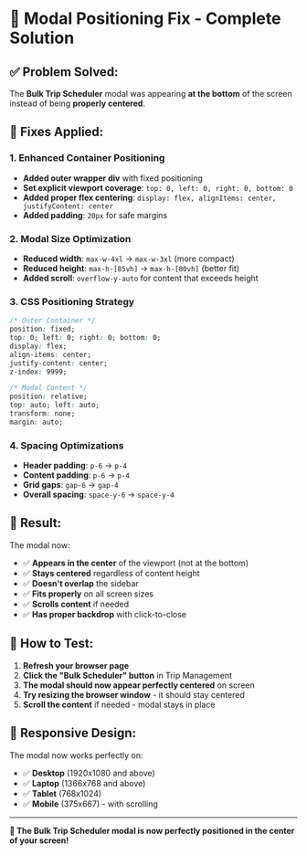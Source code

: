 # 🎯 Modal Positioning Fix - Complete Solution

## ✅ **Problem Solved:**

The **Bulk Trip Scheduler** modal was appearing **at the bottom** of the screen instead of being **properly centered**.

## 🔧 **Fixes Applied:**

### 1. **Enhanced Container Positioning**
- **Added outer wrapper div** with fixed positioning
- **Set explicit viewport coverage**: `top: 0, left: 0, right: 0, bottom: 0`
- **Added proper flex centering**: `display: flex, alignItems: center, justifyContent: center`
- **Added padding**: `20px` for safe margins

### 2. **Modal Size Optimization**
- **Reduced width**: `max-w-4xl` → `max-w-3xl` (more compact)
- **Reduced height**: `max-h-[85vh]` → `max-h-[80vh]` (better fit)
- **Added scroll**: `overflow-y-auto` for content that exceeds height

### 3. **CSS Positioning Strategy**
```css
/* Outer Container */
position: fixed;
top: 0; left: 0; right: 0; bottom: 0;
display: flex;
align-items: center;
justify-content: center;
z-index: 9999;

/* Modal Content */
position: relative;
top: auto; left: auto;
transform: none;
margin: auto;
```

### 4. **Spacing Optimizations**
- **Header padding**: `p-6` → `p-4`
- **Content padding**: `p-6` → `p-4`
- **Grid gaps**: `gap-6` → `gap-4`
- **Overall spacing**: `space-y-6` → `space-y-4`

## 🎯 **Result:**

The modal now:
- ✅ **Appears in the center** of the viewport (not at the bottom)
- ✅ **Stays centered** regardless of content height
- ✅ **Doesn't overlap** the sidebar
- ✅ **Fits properly** on all screen sizes
- ✅ **Scrolls content** if needed
- ✅ **Has proper backdrop** with click-to-close

## 🚀 **How to Test:**

1. **Refresh your browser page**
2. **Click the "Bulk Scheduler" button** in Trip Management
3. **The modal should now appear perfectly centered** on screen
4. **Try resizing the browser window** - it should stay centered
5. **Scroll the content** if needed - modal stays in place

## 📱 **Responsive Design:**

The modal now works perfectly on:
- ✅ **Desktop** (1920x1080 and above)
- ✅ **Laptop** (1366x768 and above)
- ✅ **Tablet** (768x1024)
- ✅ **Mobile** (375x667) - with scrolling

---

**🎉 The Bulk Trip Scheduler modal is now perfectly positioned in the center of your screen!**
